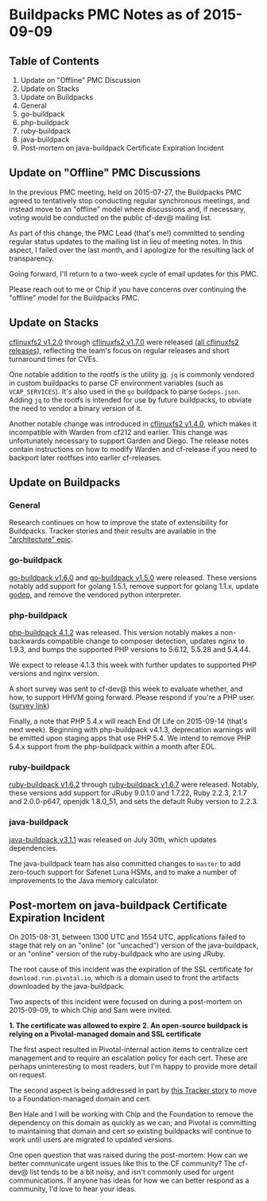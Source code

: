 # Buildpacks PMC Notes as of 2015-09-09

## Table of Contents

1. Update on "Offline" PMC Discussion
2. Update on Stacks
3. Update on Buildpacks
  1. General
  2. go-buildpack
  3. php-buildpack
  4. ruby-buildpack
  5. java-buildpack
4. Post-mortem on java-buildpack Certificate Expiration Incident


## Update on "Offline" PMC Discussions

In the previous PMC meeting, held on 2015-07-27, the Buildpacks PMC
agreed to tentatively stop conducting regular synchronous meetings,
and instead move to an "offline" model where discussions and, if
necessary, voting would be conducted on the public cf-dev@ mailing
list.

As part of this change, the PMC Lead (that's me!) committed to sending
regular status updates to the mailing list in lieu of meeting
notes. In this aspect, I failed over the last month, and I apologize
for the resulting lack of transparency.

Going forward, I'll return to a two-week cycle of email updates for
this PMC.

Please reach out to me or Chip if you have concerns over continuing
the "offline" model for the Buildpacks PMC.


## Update on Stacks

[cflinuxfs2 v1.2.0][] through [cflinuxfs2 v1.7.0][] were released
([all cflinuxfs2 releases][]), reflecting the team's focus on regular
releases and short turnaround times for CVEs.

  [cflinuxfs2 v1.2.0]: https://github.com/cloudfoundry/stacks/releases/tag/1.2.0
  [cflinuxfs2 v1.7.0]: https://github.com/cloudfoundry/stacks/releases/tag/1.7.0
  [all cflinuxfs2 releases]: https://github.com/cloudfoundry/stacks/releases

One notable addition to the rootfs is the utility [jq][]. `jq` is
commonly vendored in custom buildpacks to parse CF environment
variables (such as `VCAP_SERVICES`). It's also used in the `go`
buildpack to parse `Godeps.json`. Adding `jq` to the rootfs is
intended for use by future buildpacks, to obviate the need to vendor a
binary version of it.

  [jq]: https://stedolan.github.io/jq/

Another notable change was introduced in [cflinuxfs2 v1.4.0][], which
makes it incompatible with Warden from cf212 and earlier. This change
was unfortunately necessary to support Garden and Diego. The release
notes contain instructions on how to modify Warden and cf-release if
you need to backport later rootfses into earlier cf-releases.

  [cflinuxfs2 v1.4.0]: https://github.com/cloudfoundry/stacks/releases/tag/1.4.0


## Update on Buildpacks

### General

Research continues on how to improve the state of extensibility for Buildpacks. Tracker stories and their results are available in the ["architecture" epic][].

  ["architecture" epic]: https://www.pivotaltracker.com/epic/show/1898760


### go-buildpack

[go-buildpack v1.6.0][] and [go-buildpack v1.5.0][] were
released. These versions notably add support for golang 1.5.1, remove
support for golang 1.1.x, update [godep][], and remove the vendored
python interpreter.

  [go-buildpack v1.6.0]: https://github.com/cloudfoundry/go-buildpack/releases/tag/v1.6.0
  [go-buildpack v1.5.0]: https://github.com/cloudfoundry/go-buildpack/releases/tag/v1.5.0
  [godep]: https://github.com/tools/godep


### php-buildpack

[php-buildpack 4.1.2][] was released. This version notably makes a
non-backwards compatible change to composer detection, updates nginx
to 1.9.3, and bumps the supported PHP versions to 5.6.12, 5.5.28 and
5.4.44.

  [php-buildpack 4.1.2]: https://github.com/cloudfoundry/php-buildpack/releases/tag/v4.1.2

We expect to release 4.1.3 this week with further updates to supported
PHP versions and nginx version.

A short survey was sent to cf-dev@ this week to evaluate whether, and how, to support HHVM going forward. Please respond if you're a PHP user. ([survey link][])

  [survey link]: https://docs.google.com/forms/d/1WBupympWFRMQnoGZAgQLKmUZugreVldj3xDhyn9kpWM/viewform?usp=send_form

Finally, a note that PHP 5.4.x will reach End Of Life on 2015-09-14
(that's next week). Beginning with php-buildpack v4.1.3, deprecation
warnings will be emitted upon staging apps that use PHP 5.4. We intend
to remove PHP 5.4.x support from the php-buildpack within a month
after EOL.


### ruby-buildpack

[ruby-buildpack v1.6.2][] through [ruby-buildpack v1.6.7][] were
released. Notably, these versions add support for JRuby 9.0.1.0 and
1.7.22, Ruby 2.2.3, 2.1.7 and 2.0.0-p647, openjdk 1.8.0_51, and sets
the default Ruby version to 2.2.3.

  [ruby-buildpack v1.6.7]: https://github.com/cloudfoundry/ruby-buildpack/releases/tag/v1.6.7
  [ruby-buildpack v1.6.2]: https://github.com/cloudfoundry/ruby-buildpack/releases/tag/v1.6.2



### java-buildpack

[java-buildpack v3.1.1][] was released on July 30th, which updates dependencies.

The java-buildpack team has also committed changes to `master` to add
zero-touch support for Safenet Luna HSMs, and to make a number of
improvements to the Java memory calculator.

  [java-buildpack v3.1.1]: https://github.com/cloudfoundry/java-buildpack/releases/tag/v3.1.1


## Post-mortem on java-buildpack Certificate Expiration Incident

On 2015-08-31, between 1300 UTC and 1554 UTC, applications failed to
stage that rely on an "online" (or "uncached") version of the
java-buildpack, or an "online" version of the ruby-buildpack who are
using JRuby.

The root cause of this incident was the expiration of the SSL
certificate for `download.run.pivotal.io`, which is a domain used to
front the artifacts downloaded by the java-buildpack.

Two aspects of this incident were focused on during a post-mortem on
2015-09-09, to which Chip and Sam were invited.

__1. The certificate was allowed to expire__
__2. An open-source buildpack is relying on a Pivotal-managed domain and SSL certificate__

The first aspect resulted in Pivotal-internal action items to
centralize cert management and to require an escalation policy for
each cert. These are perhaps uninteresting to most readers, but I'm
happy to provide more detail on request.

The second aspect is being addressed in part by [this Tracker story][]
to move to a Foundation-managed domain and cert.

  [this Tracker story]: https://www.pivotaltracker.com/n/projects/788065/stories/102935172

Ben Hale and I will be working with Chip and the Foundation to remove
the dependency on this domain as quickly as we can; and Pivotal is
committing to maintaining that domain and cert so existing buildpacks
will continue to work until users are migrated to updated versions.

One open question that was raised during the post-mortem: How can we
better communicate urgent issues like this to the CF community? The
cf-dev@ list tends to be a bit noisy, and isn't commonly used for
urgent communications. If anyone has ideas for how we can better
respond as a community, I'd love to hear your ideas.

